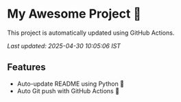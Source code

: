 # My Awesome Project 🚀

This project is automatically updated using GitHub Actions.

_Last updated: 2025-04-30 10:05:06 IST_

## Features
- Auto-update README using Python 🐍
- Auto Git push with GitHub Actions 🤖
